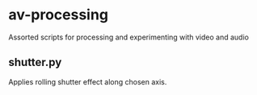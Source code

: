 # av-processing
Assorted scripts for processing and experimenting with video and audio

## shutter.py
Applies rolling shutter effect along chosen axis.

